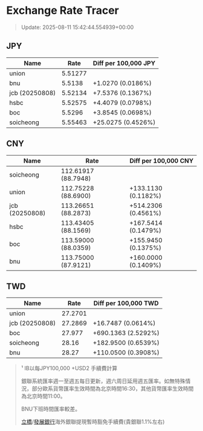 # Exchange Rate Tracer

> Update: 2025-08-11 15:42:44.554939+00:00

## JPY

| Name           |    Rate | Diff per 100,000 JPY   |
|----------------|---------|------------------------|
| union          | 5.51277 |                        |
| bnu            | 5.5138  | +1.0270 (0.0186%)      |
| jcb (20250808) | 5.52134 | +7.5376 (0.1367%)      |
| hsbc           | 5.52575 | +4.4079 (0.0798%)      |
| boc            | 5.5296  | +3.8545 (0.0698%)      |
| soicheong      | 5.55463 | +25.0275 (0.4526%)     |

## CNY

| Name           | Rate                | Diff per 100,000 CNY   |
|----------------|---------------------|------------------------|
| soicheong      | 112.61917	(88.7948) |                        |
| union          | 112.75228	(88.6900) | +133.1130 (0.1182%)    |
| jcb (20250808) | 113.26651	(88.2873) | +514.2306 (0.4561%)    |
| hsbc           | 113.43405	(88.1569) | +167.5414 (0.1479%)    |
| boc            | 113.59000	(88.0359) | +155.9450 (0.1375%)    |
| bnu            | 113.75000	(87.9121) | +160.0000 (0.1409%)    |

## TWD

| Name           |    Rate | Diff per 100,000 TWD   |
|----------------|---------|------------------------|
| union          | 27.2701 |                        |
| jcb (20250808) | 27.2869 | +16.7487 (0.0614%)     |
| boc            | 27.977  | +690.1363 (2.5292%)    |
| soicheong      | 28.16   | +182.9500 (0.6539%)    |
| bnu            | 28.27   | +110.0500 (0.3908%)    |


> ¹ IB以每JPY100,000 +USD2 手續費計算
>
> 銀聯系統匯率週一至週五每日更新，週六周日延用週五匯率。如無特殊情況，部分歐系貨幣匯率生效時間為北京時間16:30，其他貨幣匯率生效時間為北京時間11:00。
>
> BNU下班時間匯率較差。
>
> [立橋](https://www.wlbank.com.mo/uploads/ueditor/file/20181211/1544536513900230.pdf)/[發展銀行](https://www.mdb.com.mo/Service_Charges_20230728.pdf)海外銀聯提現暫時豁免手續費(貴銀聯1.1%左右)

